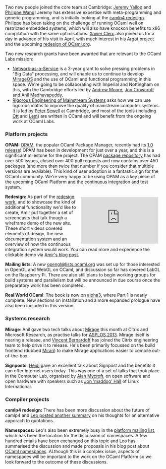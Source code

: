 Two new people joined the core team at Cambridge: [Jeremy Yallop](../people/jyallop.html) and [Philippe Wang](../people/pwang.html)!
Jeremy has extensive expertise with meta-programming and generic programming,
and is initially looking at the [camlp4 redesign](../tasks/compiler.html#Camlp4%20redesign).
Philippe has been taking on the challenge of running OCaml well on restricted embedded systems, which
will also have knockon benefits to x86 compilation with the same optimisations.
[Xavier Clerc](http://www.x9c.fr) also joined us for a day in advance of his
visit in April, with much interest in his [Argot](http://argot.x9c.fr) project
and the upcoming [redesign of OCaml.org](../tasks/outreach.html#OCaml.org%20redesign).

Two new research grants have been awarded that are relevant to the OCaml Labs mission:

* [Network-as-a-Service](http://gow.epsrc.ac.uk/NGBOViewGrant.aspx?GrantRef=EP/K032968/1) is a 3-year grant to solve pressing problems in "Big Data" processing, and will enable us to continue to develop [MirageOS](http://openmirage.org) and the use of OCaml and functional programming in this space.  We're going to be collaborating with Imperial and Nottingham on this, with the Cambridge efforts led by [Andrew Moore](http://www.cl.cam.ac.uk/~awm22/), [Jon Crowcroft](../people/crowcroft.html) and [Anil Madhavapeddy](../people/avsm.html).
* [Rigorous Engineering of Mainstream Systems](http://rems.io) asks how we can use rigorous maths to improve the quality of mainstream computer systems.  It is led by [Peter Sewell](http://www.cl.cam.ac.uk/~pes20) at Cambridge, and most of the tools (including [Ott](http://www.cl.cam.ac.uk/~pes20/ott/) and [Lem](http://www.cs.kent.ac.uk/people/staff/sao/lem/)) are written in OCaml and will benefit from the ongoing work at OCaml Labs.

### Platform projects

<b>OPAM: </b> [OPAM](http://opam.ocamlpro.com), the popular OCaml Package Manager, recently had its [1.0
release](http://www.ocamlpro.com/blog/2013/03/14/opam-1.0.0.html)!  OPAM has
been in development for just over a year, and this is a significant milestone
for the project.  The OPAM [package repository](https://github.com/OCamlPro/opam-repository/issues) has had over
500 issues, closed over 400 pull requests and now contains over 450 packages
(and more than twice that number if you consider that multiple versions are
available).  This kind of user adoption is a fantastic sign for the OCaml
community.  We're very happy to be using OPAM as a key piece of the upcoming
OCaml Platform and the continuous integration and test system. 

<iframe style="float:right; padding: 10px; " src="http://player.vimeo.com/video/61768157" width="250" frameborder="0"></iframe>

<b>Redesign: </b> As part of the [redesign
work](../tasks/outreach.html#OCaml.org%20redesign), and to showcase the kind of
additional functionality we'd like to create, Amir put together a set of
screencasts that talk though a wireframe demo of the new site.  These short
videos covered elements of design, the new documentation system and an overview
of how the continuous integration system would work.  You can read more and
experience the clickable demo via [Amir's blog post](http://amirchaudhry.com/wireframe-demos-for-ocamlorg).

<b>Mailing lists</b>: A new <a href="http://lists.ocaml.org/listinfo/opengl">opengl@lists.ocaml.org</a> was
set up for those interested in OpenGL and WebGL on OCaml, and discussion so far
has covered LabGL on the Raspberry Pi. There are also still plans to begin
working groups for build systems and parallelism but will be announced in due
course once the preparatory work has been completed.

<b>Real World OCaml</b>: The book is now on [alpha3](http://www.realworldocaml.org),
where Part 1 is nearly complete.  New sections on installation and a more
expanded prologue have also been included in this version.

### Systems research

<b>Mirage</b>: Anil gave two tech talks about [Mirage](http://openmirage.org) this month at Citrix and Microsoft Research, as practise talks for [ASPLOS 2013](http://asplos13.rice.edu). Mirage itself is nearing a release, and [Vincent Bernardoff](https://github.com/vbmithr) has joined the Citrix engineering team to help drive it to release. He's been primarily focussed on the build frontend (dubbed [Mirari](../tasks/mirage.html#Mirari)) to make Mirage applications easier to compile out-of-the-box.

<b>Signposts</b>: [Heidi](../people/hhoward.html) gave an excellent talk about Signpost and the benefits it can offer internet users today. This was one of a set of talks that took place in the Computer Lab, organised by [Alan Mycroft](../people/amycroft.html), on open software and open hardware with speakers such as [Jon 'maddog' Hall](http://en.wikipedia.org/wiki/Jon_Hall_(programmer)) of Linux International.

### Compiler projects

<b>camlp4 redesign:</b> There has been more discussion about the future of camlp4 and [Leo posted another summary](http://www.lpw25.net/2013/02/05/camlp4-alternative-part-2.html) on his thoughts for an alternative apporach to quotations.

<b>Namespaces:</b> Leo's also been extremely busy in the [platform mailing list](http://lists.ocaml.org/listinfo/platform), which has been the location for the discussion of namespaces.  A few hundred emails have been exchanged on this topic and Leo has summarised the discussion and made proposals in his blog post about [OCaml namespaces](http://www.lpw25.net/2013/03/10/ocaml-namespaces.html).  ALthough this is a complex issue, aspects of namespaces will be important to the work on the OCaml Platform so we look forward to the outcome of these discussions.


